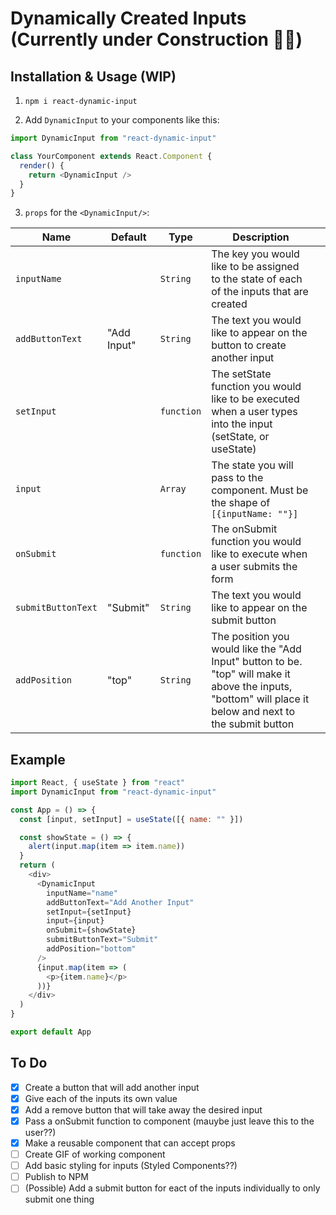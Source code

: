 # Dynamically Created Inputs (Currently under Construction 👷‍♂️)

## Installation & Usage (WIP)

1. `npm i react-dynamic-input`

2. Add `DynamicInput` to your components like this:

```js
import DynamicInput from "react-dynamic-input"

class YourComponent extends React.Component {
  render() {
    return <DynamicInput />
  }
}
```

3.  `props` for the `<DynamicInput/>`:

| Name               | Default     | Type       | Description                                                                                                                                               |     |
| ------------------ | ----------- | ---------- | --------------------------------------------------------------------------------------------------------------------------------------------------------- | --- |
| `inputName`        |             | `String`   | The key you would like to be assigned to the state of each of the inputs that are created                                                                 |     |
| `addButtonText`    | "Add Input" | `String`   | The text you would like to appear on the button to create another input                                                                                   |
| `setInput`         |             | `function` | The setState function you would like to be executed when a user types into the input (setState, or useState)                                              |     |
| `input`            |             | `Array`    | The state you will pass to the component. Must be the shape of `[{inputName: ""}]`                                                                        |     |
| `onSubmit`         |             | `function` | The onSubmit function you would like to execute when a user submits the form                                                                              |     |
| `submitButtonText` | "Submit"    | `String`   | The text you would like to appear on the submit button                                                                                                    |     |
| `addPosition`      | "top"       | `String`   | The position you would like the "Add Input" button to be. "top" will make it above the inputs, "bottom" will place it below and next to the submit button |     |

## Example

```js
import React, { useState } from "react"
import DynamicInput from "react-dynamic-input"

const App = () => {
  const [input, setInput] = useState([{ name: "" }])

  const showState = () => {
    alert(input.map(item => item.name))
  }
  return (
    <div>
      <DynamicInput
        inputName="name"
        addButtonText="Add Another Input"
        setInput={setInput}
        input={input}
        onSubmit={showState}
        submitButtonText="Submit"
        addPosition="bottom"
      />
      {input.map(item => (
        <p>{item.name}</p>
      ))}
    </div>
  )
}

export default App
```

## To Do

- [x] Create a button that will add another input
- [x] Give each of the inputs its own value
- [x] Add a remove button that will take away the desired input
- [x] Pass a onSubmit function to component (mauybe just leave this to the user??)
- [x] Make a reusable component that can accept props
- [ ] Create GIF of working component
- [ ] Add basic styling for inputs (Styled Components??)
- [ ] Publish to NPM
- [ ] (Possible) Add a submit button for eact of the inputs individually to only submit one thing
